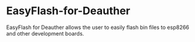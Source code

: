 # EasyFlash-for-Deauther
EasyFlash for Deauther allows the user to easily flash bin files to esp8266 and other development boards.
